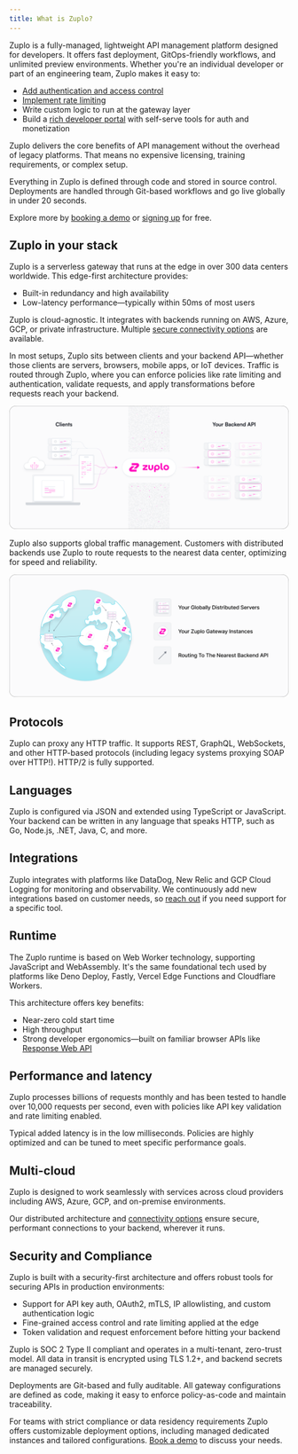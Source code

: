 ```yaml
---
title: What is Zuplo?
---
```


Zuplo is a fully-managed, lightweight API management platform designed for developers. It offers fast deployment, GitOps-friendly workflows, and unlimited preview environments. Whether you're an individual developer or part of an engineering team, Zuplo makes it easy to:

- [Add authentication and access control](./step-3-add-api-key-auth.md)
- [Implement rate limiting](./step-2-add-rate-limiting.md)
- Write custom logic to run at the gateway layer
- Build a [rich developer portal](./developer-portal.md) with self-serve tools for auth and monetization

Zuplo delivers the core benefits of API management without the overhead of legacy platforms. That means no expensive licensing, training requirements, or complex setup.

Everything in Zuplo is defined through code and stored in source control. Deployments are handled through Git-based workflows and go live globally in under 20 seconds.

Explore more by [booking a demo](https://zuplo.com/meeting?utm_source=docs) or [signing up](https://portal.zuplo.com/signup?utm_source=docs) for free.

## Zuplo in your stack

Zuplo is a serverless gateway that runs at the edge in over 300 data centers worldwide. This edge-first architecture provides:

- Built-in redundancy and high availability
- Low-latency performance—typically within 50ms of most users

Zuplo is cloud-agnostic. It integrates with backends running on AWS, Azure, GCP, or private infrastructure. Multiple [secure connectivity options](./securing-your-backend) are available.

In most setups, Zuplo sits between clients and your backend API—whether those clients are servers, browsers, mobile apps, or IoT devices. Traffic is routed through Zuplo, where you can enforce policies like rate limiting and authentication, validate requests, and apply transformations before requests reach your backend.

![Zuplo Architecture](../../public/media/what-is-zuplo/zuplo-connect-light.png)

Zuplo also supports global traffic management. Customers with distributed backends use Zuplo to route requests to the nearest data center, optimizing for speed and reliability.

![Global distribution with Zuplo](../../public/media/what-is-zuplo/zuplo-distributed-light.png)

## Protocols

Zuplo can proxy any HTTP traffic. It supports REST, GraphQL, WebSockets, and other HTTP-based protocols (including legacy systems proxying SOAP over HTTP!). HTTP/2 is fully supported.

## Languages

Zuplo is configured via JSON and extended using TypeScript or JavaScript. Your backend can be written in any language that speaks HTTP, such as Go, Node.js, .NET, Java, C, and more.

## Integrations

Zuplo integrates with platforms like DataDog, New Relic and GCP Cloud Logging for monitoring and observability. We continuously add new integrations based on customer needs, so [reach out](https://zuplo.com/contact) if you need support for a specific tool.

## Runtime

The Zuplo runtime is based on Web Worker technology, supporting JavaScript and WebAssembly. It's the same foundational tech used by platforms like Deno Deploy, Fastly, Vercel Edge Functions and Cloudflare Workers.

This architecture offers key benefits:

- Near-zero cold start time
- High throughput
- Strong developer ergonomics—built on familiar browser APIs like [Response Web API](https://developer.mozilla.org/en-US/docs/Web/API/Response)

## Performance and latency

Zuplo processes billions of requests monthly and has been tested to handle over 10,000 requests per second, even with policies like API key validation and rate limiting enabled.

Typical added latency is in the low milliseconds. Policies are highly optimized and can be tuned to meet specific performance goals.

## Multi-cloud

Zuplo is designed to work seamlessly with services across cloud providers including AWS, Azure, GCP, and on-premise environments. 

Our distributed architecture and [connectivity options](./securing-your-backend.md) ensure secure, performant connections to your backend, wherever it runs.

## Security and Compliance

Zuplo is built with a security-first architecture and offers robust tools for securing APIs in production environments:

- Support for API key auth, OAuth2, mTLS, IP allowlisting, and custom authentication logic
- Fine-grained access control and rate limiting applied at the edge
- Token validation and request enforcement before hitting your backend

Zuplo is SOC 2 Type II compliant and operates in a multi-tenant, zero-trust model. All data in transit is encrypted using TLS 1.2+, and backend secrets are managed securely.

Deployments are Git-based and fully auditable. All gateway configurations are defined as code, making it easy to enforce policy-as-code and maintain traceability.

For teams with strict compliance or data residency requirements Zuplo offers customizable deployment options, including managed dedicated instances and tailored configurations. [Book a demo]([https://zuplo.com/contact](https://calendly.com/zuplo-api/api-discussion)) to discuss your needs.
